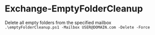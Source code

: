 # Exchange-EmptyFolderCleanup

Delete all empty folders from the specified mailbox  
```.\emptyFolderCleanup.ps1 -Mailbox USER@DOMAIN.com -Delete -Force```

